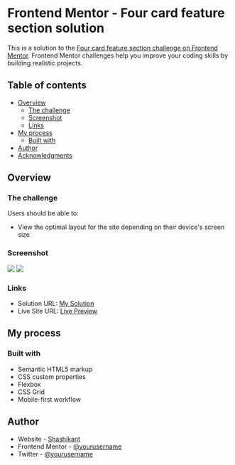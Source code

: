 # Frontend Mentor - Four card feature section solution

This is a solution to the [Four card feature section challenge on Frontend Mentor](https://www.frontendmentor.io/challenges/four-card-feature-section-weK1eFYK). Frontend Mentor challenges help you improve your coding skills by building realistic projects. 

## Table of contents

- [Overview](#overview)
  - [The challenge](#the-challenge)
  - [Screenshot](#screenshot)
  - [Links](#links)
- [My process](#my-process)
  - [Built with](#built-with)
- [Author](#author)
- [Acknowledgments](#acknowledgments)


## Overview

### The challenge

Users should be able to:

- View the optimal layout for the site depending on their device's screen size

### Screenshot

![](./screenshot-mobile.jpg)
![](./screenshot-desktop.jpg)


### Links

- Solution URL: [My Solution](https://github.com/shashikantdev3/FrontendMentor-four-card-feature-section-master)
- Live Site URL: [Live Preview](https://shashikantdev3.github.io/FrontendMentor-four-card-feature-section-master/)

## My process

### Built with

- Semantic HTML5 markup
- CSS custom properties
- Flexbox
- CSS Grid
- Mobile-first workflow


## Author

- Website - [Shashikant](https://www.your-site.com)
- Frontend Mentor - [@yourusername](https://www.frontendmentor.io/profile/shashikantdev3)
- Twitter - [@yourusername](https://www.twitter.com/shashikantdev3)


